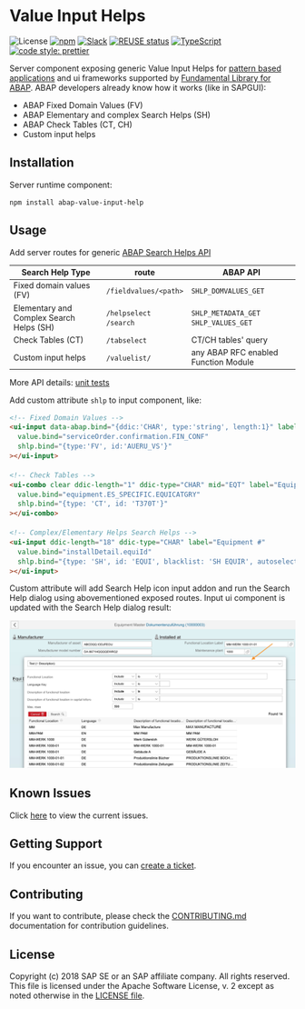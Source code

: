 # Value Input Helps <!-- omit in toc -->

![License](https://img.shields.io/npm/l/abap-value-input-help)
[![npm](https://img.shields.io/npm/v/abap-value-input-help)](https://www.npmjs.com/package/abap-value-input-help)
[![Slack](https://img.shields.io/badge/slack-ui--fundamentals-blue.svg?logo=slack)](https://join.slack.com/t/ui-fundamentals/shared_invite/enQtNTIzOTU0Mzc2NTc5LWQzZWI5MWFhYjE5OTc4YzliN2JhOTc1ZjQxZTg1YjZiMWZiYzRkNjMwYzgyMmFkYmNhZDVjMWE5MDIzOWEzMmM)
[![REUSE status](https://api.reuse.software/badge/github.com/SAP/fundamental-tools)](https://api.reuse.software/info/github.com/SAP/fundamental-tools)
[![TypeScript](https://img.shields.io/badge/%3C%2F%3E-TypeScript-%230074c1.svg)](https://www.typescriptlang.org/)
[![code style: prettier](https://img.shields.io/badge/code_style-prettier-f8bc45.svg)](https://github.com/prettier/prettier)

Server component exposing generic Value Input Helps for [pattern based applications](https://github.com/SAP/fundamental-tools/blob/main/doc/app.md) and ui frameworks supported by [Fundamental Library for ABAP](https://github.com/SAP/fundamental-tools). ABAP developers already know how it works (like in SAPGUI):

- ABAP Fixed Domain Values (FV)
- ABAP Elementary and complex Search Helps (SH)
- ABAP Check Tables (CT, CH)
- Custom input helps

## Installation

Server runtime component:

```shell
npm install abap-value-input-help
```

## Usage

Add server routes for generic [ABAP Search Helps API](./abap-api/README.md)

| Search Help Type                         | route                       | ABAP API                                  |
| ---------------------------------------- | --------------------------- | ----------------------------------------- |
| Fixed domain values (FV)                 | `/fieldvalues/<path>`       | `SHLP_DOMVALUES_GET`                      |
| Elementary and Complex Search Helps (SH) | `/helpselect`<br/>`/search` | `SHLP_METADATA_GET`<br/>`SHLP_VALUES_GET` |
| Check Tables (CT)                        | `/tabselect`                | CT/CH tables' query                       |
| Custom input helps                       | `/valuelist/`               | any ABAP RFC enabled Function Module      |

More API details: [unit tests](https://github.com/SAP/fundamental-tools/tree/main/abap-value-input-help/tests)

Add custom attribute `shlp` to input component, like:

```html
<!-- Fixed Domain Values -->
<ui-input data-abap.bind="{ddic:'CHAR', type:'string', length:1}" label="Partial/Final Confirmation"
  value.bind="serviceOrder.confirmation.FIN_CONF"
  shlp.bind="{type:'FV', id:'AUERU_VS'}"
></ui-input>

<!-- Check Tables -->
<ui-combo clear ddic-length="1" ddic-type="CHAR" mid="EQT" label="Equipment category"
  value.bind="equipment.ES_SPECIFIC.EQUICATGRY"
  shlp.bind="{type: 'CT', id: 'T370T'}"
></ui-combo>

<!-- Complex/Elementary Helps Search Helps -->
<ui-input ddic-length="18" ddic-type="CHAR" label="Equipment #"
  value.bind="installDetail.equiId"
  shlp.bind="{type: 'SH', id: 'EQUI', blacklist: 'SH EQUIR', autoselect: 'SH EQUIT'}"
></ui-input>
```

Custom attribute will add Search Help icon input addon and run the Search Help dialog using abovementioned exposed routes. Input ui component is updated with the Search Help dialog result:

![](https://raw.githubusercontent.com/SAP/fundamental-tools/main/abap-value-input-help/doc/assets/ValueInputHelpsDialog.jpg)

## Known Issues

Click [here](https://github.com/SAP/fundamental-tools/issues) to view the current issues.

## Getting Support

If you encounter an issue, you can [create a ticket](https://github.com/SAP/fundamental-tools/issues/new).

## Contributing

If you want to contribute, please check the [CONTRIBUTING.md](https://github.com/SAP/fundamental-tools#contributing) documentation for contribution guidelines.

## License

Copyright (c) 2018 SAP SE or an SAP affiliate company. All rights reserved. This file is licensed under the Apache Software License, v. 2 except as noted otherwise in the [LICENSE file](https://github.com/SAP/fundamental-tools#license).
